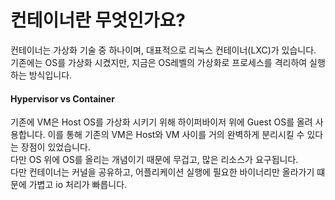 # 컨테이너란 무엇인가요?

컨테이너는 가상화 기술 중 하나이며, 대표적으로 리눅스 컨테이너(LXC)가 있습니다.  
기존에는 OS를 가상화 시켰지만, 지금은 OS레벨의 가상화로 프로세스를 격리하여 실행하는 방식입니다.

#### Hypervisor vs Container

기존에 VM은 Host OS를 가상화 시키기 위해 하이퍼바이저 위에 Guest OS를 올려 사용합니다.
이를 통해 기존의 VM은 Host와 VM 사이를 거의 완벽하게 분리시킬 수 있다는 장점이 있었습니다.  
다만 OS 위에 OS를 올리는 개념이기 때문에 무겁고, 많은 리소스가 요구됩니다.  
다만 컨테이너는 커널을 공유하고, 어플리케이션 실행에 필요한 바이너리만 올라가기 떄문에 가볍고 io 처리가 빠릅니다.
